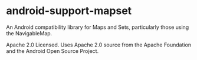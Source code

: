 android-support-mapset
======================

An Android compatibility library for Maps and Sets, particularly those using the NavigableMap.

Apache 2.0 Licensed. Uses Apache 2.0 source from the Apache Foundation and the Android Open Source Project.

